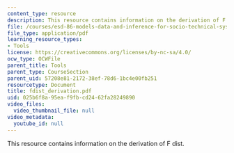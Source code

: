 ```yaml
---
content_type: resource
description: This resource contains information on the derivation of F dist.
file: /courses/esd-86-models-data-and-inference-for-socio-technical-systems-spring-2007/025b6f8a95eaf9fbcd2462fa28249890_fdist_derivation.pdf
file_type: application/pdf
learning_resource_types:
- Tools
license: https://creativecommons.org/licenses/by-nc-sa/4.0/
ocw_type: OCWFile
parent_title: Tools
parent_type: CourseSection
parent_uid: 57208e81-2172-38ef-78d6-1bc4e00fb251
resourcetype: Document
title: fdist_derivation.pdf
uid: 025b6f8a-95ea-f9fb-cd24-62fa28249890
video_files:
  video_thumbnail_file: null
video_metadata:
  youtube_id: null
---
```

This resource contains information on the derivation of F dist.